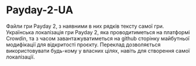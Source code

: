 # Payday-2-UA
Файли гри Payday 2, з наявними в них рядків тексту самої гри.
Українська локалізація гри Payday 2, яка проводитиметься на платформі Crowdin, та з часом завантажуватиметься на github сторінку майбутньої модифікації для відкритості проєкту.
Переклад дозволяється використовувати будь-кому у власних цілях, навіть для створення самої локалізації.
